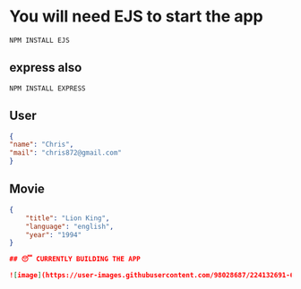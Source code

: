 
# You will need EJS to start the app

```
NPM INSTALL EJS

```
## express also
``` NPM INSTALL EXPRESS ```

## User

```Json
{
"name": "Chris",
"mail": "chris872@gmail.com"
}
```

## Movie

```Json
{
    "title": "Lion King",
    "language": "english",
    "year": "1994"
}

## 😴 CURRENTLY BUILDING THE APP

![image](https://user-images.githubusercontent.com/98028687/224132691-63cd02e5-ced3-42c5-afe3-6d9e286c5c5e.png)
